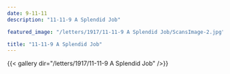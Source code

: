 ```yaml
---
date: 9-11-11
description: "11-11-9 A Splendid Job"

featured_image: "/letters/1917/11-11-9 A Splendid Job/ScansImage-2.jpg"

title: "11-11-9 A Splendid Job"
---
```


{{< gallery dir="/letters/1917/11-11-9 A Splendid Job" />}}
